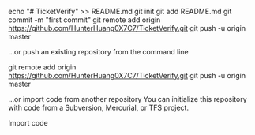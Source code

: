 echo "# TicketVerify" >> README.md
git init
git add README.md
git commit -m "first commit"
git remote add origin https://github.com/HunterHuang0X7C7/TicketVerify.git
git push -u origin master



…or push an existing repository from the command line

git remote add origin https://github.com/HunterHuang0X7C7/TicketVerify.git
git push -u origin master


…or import code from another repository
You can initialize this repository with code from a Subversion, Mercurial, or TFS project.

Import code



